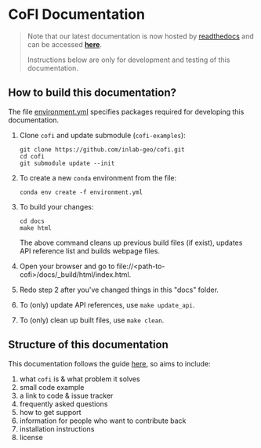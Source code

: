 # CoFI Documentation

> Note that our latest documentation is now hosted by [readthedocs](https://readthedocs.org/) and can be accessed [**here**](https://cofi.readthedocs.io/en/latest/). 
> 
> Instructions below are only for development and testing of this documentation.

## How to build this documentation?

The file [environment.yml](environment.yml) specifies packages required for developing this documentation. 

1. Clone `cofi` and update submodule (`cofi-examples`):
   
   ```console
   git clone https://github.com/inlab-geo/cofi.git
   cd cofi
   git submodule update --init
   ```

2. To create a new `conda` environment from the file:

    ```console
    conda env create -f environment.yml
    ```

3. To build your changes:

    ```console
    cd docs
    make html
    ```

    The above command cleans up previous build files (if exist), updates API reference list and builds webpage files.

4. Open your browser and go to file://\<path-to-cofi\>/docs/_build/html/index.html.
5. Redo step 2 after you've changed things in this "docs" folder.
6. To (only) update API references, use `make update_api`.
7. To (only) clean up built files, use `make clean`.

## Structure of this documentation

This documentation follows the guide [here](https://www.writethedocs.org/guide/writing/beginners-guide-to-docs/), so aims to include:

1. what `cofi` is & what problem it solves
2. small code example
3. a link to code & issue tracker
4. frequently asked questions
5. how to get support
6. information for people who want to contribute back
7. installation instructions
8. license
